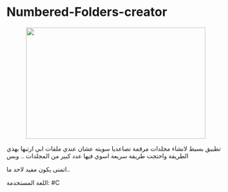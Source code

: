 # Numbered-Folders-creator

<p align="center">
  <img width="414" height="258" src="https://i.imgur.com/asqlaRA.png">
</p>


تطبيق بسيط لانشاء مجلدات مرقمة تصاعديا
سويته عشان عندي ملفات ابي ارتبها بهذي الطريقة واحتجت طريقة سريعة اسوي فيها عدد كبير من المجلدات .. وبس


اتمنى يكون مفيد لاحد ما..


اللغة المستخدمة: #C

